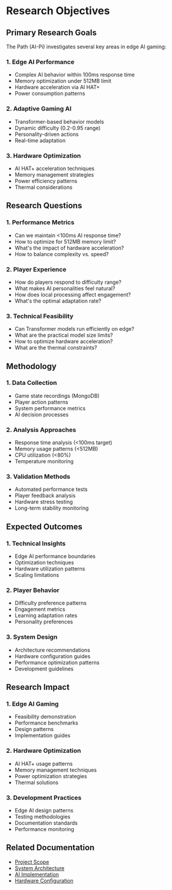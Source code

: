 # Research Objectives

## Primary Research Goals

The Path (AI-Pi) investigates several key areas in edge AI gaming:

### 1. Edge AI Performance
- Complex AI behavior within 100ms response time
- Memory optimization under 512MB limit
- Hardware acceleration via AI HAT+
- Power consumption patterns

### 2. Adaptive Gaming AI
- Transformer-based behavior models
- Dynamic difficulty (0.2-0.95 range)
- Personality-driven actions
- Real-time adaptation

### 3. Hardware Optimization
- AI HAT+ acceleration techniques
- Memory management strategies
- Power efficiency patterns
- Thermal considerations

## Research Questions

### 1. Performance Metrics
- Can we maintain <100ms AI response time?
- How to optimize for 512MB memory limit?
- What's the impact of hardware acceleration?
- How to balance complexity vs. speed?

### 2. Player Experience
- How do players respond to difficulty range?
- What makes AI personalities feel natural?
- How does local processing affect engagement?
- What's the optimal adaptation rate?

### 3. Technical Feasibility
- Can Transformer models run efficiently on edge?
- What are the practical model size limits?
- How to optimize hardware acceleration?
- What are the thermal constraints?

## Methodology

### 1. Data Collection
- Game state recordings (MongoDB)
- Player action patterns
- System performance metrics
- AI decision processes

### 2. Analysis Approaches
- Response time analysis (<100ms target)
- Memory usage patterns (<512MB)
- CPU utilization (<80%)
- Temperature monitoring

### 3. Validation Methods
- Automated performance tests
- Player feedback analysis
- Hardware stress testing
- Long-term stability monitoring

## Expected Outcomes

### 1. Technical Insights
- Edge AI performance boundaries
- Optimization techniques
- Hardware utilization patterns
- Scaling limitations

### 2. Player Behavior
- Difficulty preference patterns
- Engagement metrics
- Learning adaptation rates
- Personality preferences

### 3. System Design
- Architecture recommendations
- Hardware configuration guides
- Performance optimization patterns
- Development guidelines

## Research Impact

### 1. Edge AI Gaming
- Feasibility demonstration
- Performance benchmarks
- Design patterns
- Implementation guides

### 2. Hardware Optimization
- AI HAT+ usage patterns
- Memory management techniques
- Power optimization strategies
- Thermal solutions

### 3. Development Practices
- Edge AI design patterns
- Testing methodologies
- Documentation standards
- Performance monitoring

## Related Documentation
- [Project Scope](project-scope.md)
- [System Architecture](system-architecture.md)
- [AI Implementation](../implementation/ai/architecture.md)
- [Hardware Configuration](../technical/hardware/configuration.md)
